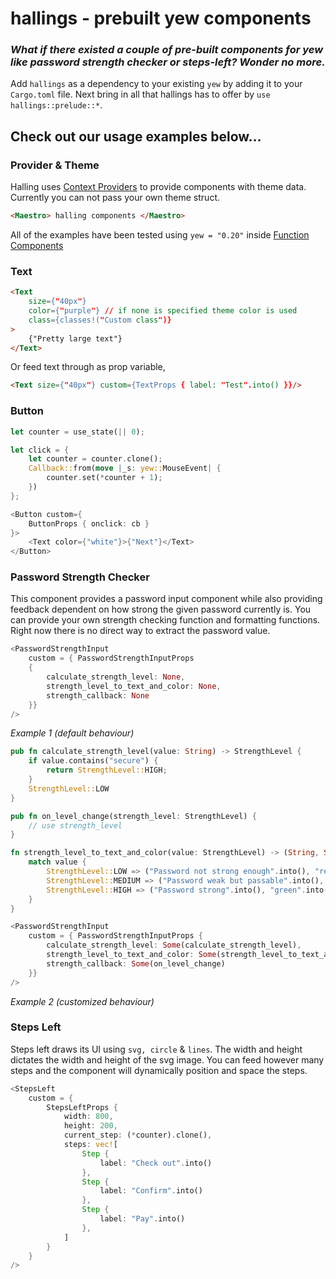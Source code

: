 # hallings - prebuilt yew components

### <i>What if there existed a couple of pre-built components for yew like password strength checker or steps-left? Wonder no more.</i>

Add <code>hallings</code> as a dependency to your existing <code>yew</code> by adding it to your <code>Cargo.toml</code> file. Next bring in all that hallings has to offer by <code>use hallings::prelude::\*</code>.

## Check out our usage examples below...

### Provider & Theme

Halling uses [Context Providers](https://yew.rs/docs/concepts/contexts) to provide components with theme data. Currently you can not pass your own theme struct.

```html
<Maestro> halling components </Maestro>
```

All of the examples have been tested using <code>yew = "0.20"</code> inside [Function Components](https://yew.rs/docs/concepts/function-components)

### Text

```html
<Text
    size={"40px"}
    color={"purple"} // if none is specified theme color is used
    class={classes!("Custom class")}
>
    {"Pretty large text"}
</Text>
```

Or feed text through as prop variable,

```html
<Text size={"40px"} custom={TextProps { label: "Test".into() }}/>
```

### Button

```rust
let counter = use_state(|| 0);

let click = {
    let counter = counter.clone();
    Callback::from(move |_s: yew::MouseEvent| {
        counter.set(*counter + 1);
    })
};

<Button custom={
    ButtonProps { onclick: cb }
}>
    <Text color={"white"}>{"Next"}</Text>
</Button>
```

### Password Strength Checker

This component provides a password input component while also providing feedback dependent on how strong the given password currently is. You can provide your own strength checking function and formatting functions. Right now there is no direct way to extract the password value.

```rust
<PasswordStrengthInput
	custom = { PasswordStrengthInputProps
	{
        calculate_strength_level: None,
        strength_level_to_text_and_color: None,
        strength_callback: None
	}}
/>
```

<i>Example 1 (default behaviour)</i>

```rust
pub fn calculate_strength_level(value: String) -> StrengthLevel {
    if value.contains("secure") {
        return StrengthLevel::HIGH;
    }
    StrengthLevel::LOW
}

pub fn on_level_change(strength_level: StrengthLevel) {
    // use strength_level
}

fn strength_level_to_text_and_color(value: StrengthLevel) -> (String, String) {
    match value {
        StrengthLevel::LOW => ("Password not strong enough".into(), "red".into()),
        StrengthLevel::MEDIUM => ("Password weak but passable".into(), "blue".into()),
        StrengthLevel::HIGH => ("Password strong".into(), "green".into()),
    }
}

<PasswordStrengthInput
    custom = { PasswordStrengthInputProps {
        calculate_strength_level: Some(calculate_strength_level),
        strength_level_to_text_and_color: Some(strength_level_to_text_and_color),
        strength_callback: Some(on_level_change)
    }}
/>
```

<i>Example 2 (customized behaviour)</i>

### Steps Left

Steps left draws its UI using <code>svg, circle</code> & <code>lines</code>. The width and height dictates the width and height of the svg image. You can feed however many steps and the component will dynamically position and space the steps.

```rust
<StepsLeft
    custom = {
        StepsLeftProps {
            width: 800,
            height: 200,
            current_step: (*counter).clone(),
            steps: vec![
                Step {
                    label: "Check out".into()
                },
                Step {
                    label: "Confirm".into()
                },
                Step {
                    label: "Pay".into()
                },
            ]
        }
    }
/>
```
